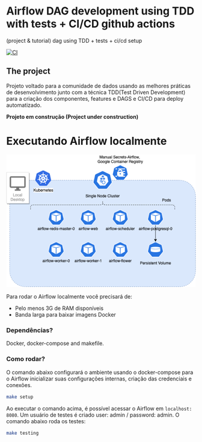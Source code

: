 # Airflow DAG development using TDD with tests + CI/CD github actions
(project &amp; tutorial) dag using TDD + tests + ci/cd setup

[![CI](https://github.com/paulosdchaves/airflow-tdd-ci-workflow/workflows/CI/badge.svg?branch=master)](https://github.com/paulosdchaves/airflow-tdd-ci-workflow/actions?query=workflow:CI)

## The project

Projeto voltado para a comunidade de dados usando as melhores práticas de desenvolvimento junto com a técnica TDD(Test Driven Development) para a criação dos componentes, features e DAGS e CI/CD para deploy automatizado.

**Projeto em construção (Project under construction)**

# Executando Airflow localmente

![local_desktop_airflow.png](/docs/local_desktop_airflow.png)

Para rodar o Airflow localmente você precisará de:

- Pelo menos 3G de RAM disponíveis
- Banda larga para baixar imagens Docker

### Dependências?
Docker, docker-compose and makefile.

### Como rodar?

O comando abaixo configurará o ambiente usando o docker-compose para o Airflow inicializar suas configurações internas, criação das credenciais e conexões.
```bash
make setup
```
Ao executar o comando acima, é possível acessar o Airflow em `localhost: 8080`. 
Um usuário de testes é criado user: admin / password: admin.
O comando abaixo roda os testes:
```bash
make testing
```
